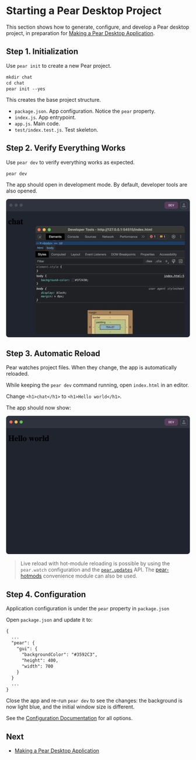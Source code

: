 # Starting a Pear Desktop Project

This section shows how to generate, configure, and develop a Pear desktop project, in preparation for [Making a Pear Desktop Application](./making-a-pear-desktop-app.md).

## Step 1. Initialization

Use `pear init` to create a new Pear project.

```
mkdir chat
cd chat
pear init --yes
```

This creates the base project structure.

- `package.json`. App configuration. Notice the `pear` property.
- `index.js`. App entrypoint.
- `app.js`. Main code.
- `test/index.test.js`. Test skeleton.

## Step 2. Verify Everything Works

Use `pear dev` to verify everything works as expected.

```
pear dev
```

The app should open in development mode. By default, developer tools are also opened.

![Running pear dev](../assets/chat-app-1.png)

## Step 3. Automatic Reload

Pear watches project files. When they change, the app is automatically reloaded.

While keeping the `pear dev` command running, open `index.html` in an editor.

Change `<h1>chat</h1>` to `<h1>Hello world</h1>`.

The app should now show:

![Automatic reload](../assets/chat-app-2.png)

> Live reload with hot-module reloading is possible by using the `pear.watch` configuration and the [`pear.updates`](../reference/api.md#pearupdateslistener-async-functionfunction) API. The [pear-hotmods](https://github.com/holepunchto/pear-hotmods) convenience module can also be used.

## Step 4. Configuration

Application configuration is under the `pear` property in `package.json`

Open `package.json` and update it to:

```
{
  ...
  "pear": {
    "gui": {
      "backgroundColor": "#3592C3",
      "height": 400,
      "width": 700
    }
  }
  ...
}
```

Close the app and re-run `pear dev` to see the changes:  the background is now light blue, and the initial window size is different.

See the [Configuration Documentation](../reference/configuration.md) for all options.


## Next

* [Making a Pear Desktop Application](./making-a-pear-desktop-app.md)

